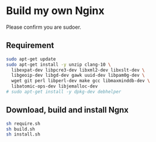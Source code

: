 # Build my own Nginx

Please confirm you are sudoer.

## Requirement

```bash
sudo apt-get update
sudo apt-get install -y unzip clang-10 \
  libexpat-dev libpcre3-dev libxml2-dev libxslt-dev \
  libgeoip-dev libgd-dev gawk uuid-dev libpam0g-dev \
  wget git perl libperl-dev make gcc libmaxminddb-dev \
  libatomic-ops-dev libjemalloc-dev
# sudo apt-get install -y dpkg-dev debhelper
```

## Download, build and install Ngnx

```bash
sh require.sh
sh build.sh
sh install.sh
```
